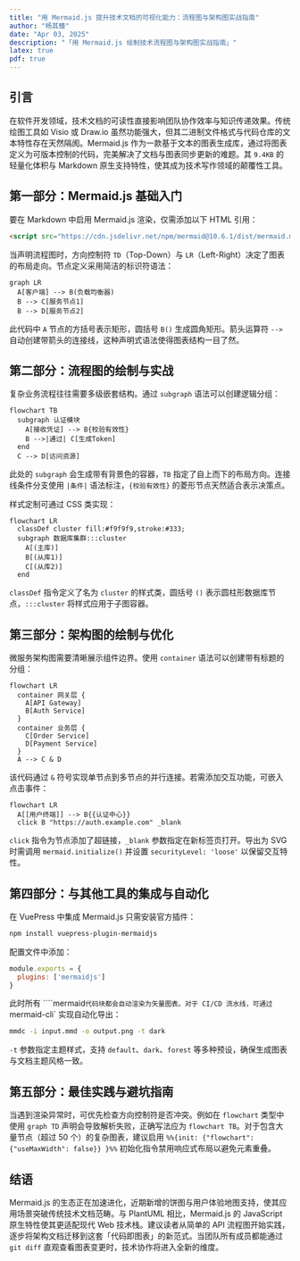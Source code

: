 ```yaml
---
title: "用 Mermaid.js 提升技术文档的可视化能力：流程图与架构图实战指南"
author: "杨其臻"
date: "Apr 03, 2025"
description: "「用 Mermaid.js 绘制技术流程图与架构图实战指南」"
latex: true
pdf: true
---
```


## 引言  
在软件开发领域，技术文档的可读性直接影响团队协作效率与知识传递效果。传统绘图工具如 Visio 或 Draw.io 虽然功能强大，但其二进制文件格式与代码仓库的文本特性存在天然隔阂。Mermaid.js 作为一款基于文本的图表生成库，通过将图表定义为可版本控制的代码，完美解决了文档与图表同步更新的难题。其 `9.4KB` 的轻量化体积与 Markdown 原生支持特性，使其成为技术写作领域的颠覆性工具。

## 第一部分：Mermaid.js 基础入门  
要在 Markdown 中启用 Mermaid.js 渲染，仅需添加以下 HTML 引用：  
```html
<script src="https://cdn.jsdelivr.net/npm/mermaid@10.6.1/dist/mermaid.min.js"></script>
```  
当声明流程图时，方向控制符 `TD`（Top-Down）与 `LR`（Left-Right）决定了图表的布局走向。节点定义采用简洁的标识符语法：  
```mermaid
graph LR
  A[客户端] --> B(负载均衡器)
  B --> C[服务节点1]
  B --> D[服务节点2]
```  
此代码中 `A` 节点的方括号表示矩形，圆括号 `B()` 生成圆角矩形。箭头运算符 `-->` 自动创建带箭头的连接线，这种声明式语法使得图表结构一目了然。

## 第二部分：流程图的绘制与实战  
复杂业务流程往往需要多级嵌套结构。通过 `subgraph` 语法可以创建逻辑分组：  
```mermaid
flowchart TB
  subgraph 认证模块
    A[接收凭证] --> B{校验有效性}
    B -->|通过| C[生成Token]
  end
  C --> D[访问资源]
```  
此处的 `subgraph` 会生成带有背景色的容器，`TB` 指定了自上而下的布局方向。连接线条件分支使用 `|条件|` 语法标注，`{校验有效性}` 的菱形节点天然适合表示决策点。  

样式定制可通过 CSS 类实现：  
```mermaid
flowchart LR
  classDef cluster fill:#f9f9f9,stroke:#333;
  subgraph 数据库集群:::cluster
    A[(主库)]
    B[(从库1)]
    C[(从库2)]
  end
```  
`classDef` 指令定义了名为 `cluster` 的样式类，圆括号 `()` 表示圆柱形数据库节点，`:::cluster` 将样式应用于子图容器。

## 第三部分：架构图的绘制与优化  
微服务架构图需要清晰展示组件边界。使用 `container` 语法可以创建带有标题的分组：  
```mermaid
flowchart LR
  container 网关层 {
    A[API Gateway]
    B[Auth Service]
  }
  container 业务层 {
    C[Order Service]
    D[Payment Service]
  }
  A --> C & D
```  
该代码通过 `&` 符号实现单节点到多节点的并行连接。若需添加交互功能，可嵌入点击事件：  
```mermaid
flowchart LR
  A[[用户终端]] --> B{{认证中心}}
  click B "https://auth.example.com" _blank
```  
`click` 指令为节点添加了超链接，`_blank` 参数指定在新标签页打开。导出为 SVG 时需调用 `mermaid.initialize()` 并设置 `securityLevel: 'loose'` 以保留交互特性。

## 第四部分：与其他工具的集成与自动化  
在 VuePress 中集成 Mermaid.js 只需安装官方插件：  
```bash
npm install vuepress-plugin-mermaidjs
```  
配置文件中添加：  
```javascript
module.exports = {
  plugins: ['mermaidjs']
}
```  
此时所有 ````mermaid` 代码块都会自动渲染为矢量图表。对于 CI/CD 流水线，可通过 `mermaid-cli` 实现自动化导出：  
```bash
mmdc -i input.mmd -o output.png -t dark
```  
`-t` 参数指定主题样式，支持 `default`、`dark`、`forest` 等多种预设，确保生成图表与文档主题风格一致。

## 第五部分：最佳实践与避坑指南  
当遇到渲染异常时，可优先检查方向控制符是否冲突。例如在 `flowchart` 类型中使用 `graph TD` 声明会导致解析失败，正确写法应为 `flowchart TB`。对于包含大量节点（超过 50 个）的复杂图表，建议启用 `%%{init: {"flowchart": {"useMaxWidth": false}} }%%` 初始化指令禁用响应式布局以避免元素重叠。

## 结语  
Mermaid.js 的生态正在加速进化，近期新增的饼图与用户体验地图支持，使其应用场景突破传统技术文档范畴。与 PlantUML 相比，Mermaid.js 的 JavaScript 原生特性使其更适配现代 Web 技术栈。建议读者从简单的 API 流程图开始实践，逐步将架构文档迁移到这套「代码即图表」的新范式。当团队所有成员都能通过 `git diff` 直观查看图表变更时，技术协作将进入全新的维度。
